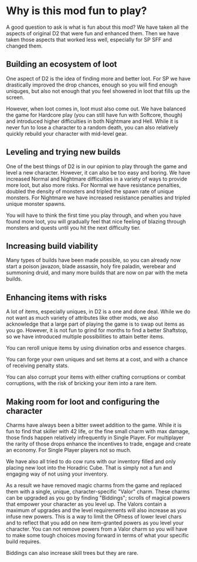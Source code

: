 # Why is this mod fun to play?
A good question to ask is what is fun about this mod? We have taken all the aspects of original D2 that were fun and enhanced them. Then we have taken those aspects that worked less well, especially for SP SFF and changed them.

## Building an ecosystem of loot
One aspect of D2 is the idea of finding more and better loot. For SP we have drastically improved the drop chances, enough so you will find enough uniquges, but also not enough that you feel showered in loot that fills up the screen. 

However, when loot comes in, loot must also come out. We have balanced the game for Hardcore play (you can still have fun with Softcore, though) and introduced higher difficulties in both Nightmare and Hell. While it is never fun to lose a character to a random death, you can also relatively quickly rebuild your character with mid-level gear.

## Leveling and trying new builds
One of the best things of D2 is in our opinion to play through the game and level a new character. However, it can also be too easy and boring. We have increased Normal and Nightmare difficulties in a variety of ways to provide more loot, but also more risks. For Normal we have resistance penalties, doubled the density of monsters and tripled the spawn rate of unique monsters. For Nightmare we have increased resistance penalties and tripled unique monster spawns. 

You will have to think the first time you play through, and when you have found more loot, you will gradually feel that nice feeling of blazing through monsters and quests until you hit the next difficulty tier. 

## Increasing build viability
Many types of builds have been made possible, so you can already now start a poison javazon, blade assassin, holy fire paladin, werebear and summoning druid, and many more builds that are now on par with the meta builds.

## Enhancing items with risks
A lot of items, especially uniques, in D2 is a one and done deal. While we do not want as much variety of attributes like other mods, we also acknowledge that a large part of playing the game is to swap out items as you go. However, it is not fun to grind for months to find a better Shaftstop, so we have introduced multiple possibilities to attain better items. 

You can reroll unique items by using divination orbs and essence charges. 

You can forge your own uniques and set items at a cost, and with a chance of receiving penalty stats.

You can also corrupt your items with either crafting corruptions or combat corruptions, with the risk of bricking your item into a rare item.

## Making room for loot and configuring the character
Charms have always been a bitter sweet addition to the game. While it is fun to find that skiller with 42 life, or the fine small charm with max damage, those finds happen relatively infrequently in Single Player. For multiplayer the rarity of those drops enhance the incentives to trade, engage and create an economy. For Single Player players not so much. 

We have also all tried to do cow runs with our inventory filled and only placing new loot into the Horadric Cube. That is simply not a fun and engaging way of not using your inventory.

As a result we have removed magic charms from the game and replaced them with a single, unique, character-specific "Valor" charm. These charms can be upgraded as you go by finding "Biddings"; scrolls of magical powers that empower your character as you level up. The Valors contain a maximum of upgrades and the level requirements will also increase as you infuse new powers. This is a way to limit the OPness of lower level chars and to reflect that you add on new item-granted powers as you level your character. You can not remove powers from a Valor charm so you will have to make some tough choices moving forward in terms of what your specific build requires.

Biddings can also increase skill trees but they are rare.